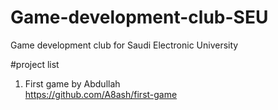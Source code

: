 # Game-development-club-SEU
Game development club for Saudi Electronic University 


#project list

1. First game by Abdullah <br>
<a>https://github.com/A8ash/first-game</a>
